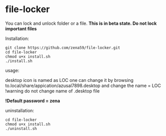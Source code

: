 # file-locker
You can lock and unlock folder or a file.
**This is in beta state. Do not lock important files**

Installation: 
```
git clone https://github.com/zena59/file-locker.git
cd file-locker
chmod u+x install.sh
./install.sh
```

usage:

desktop icon is named as LOC
one can change it by browsing to.local/share/appication/azusal7898.desktop
and change the name = LOC
!warning do not change name of .desktop file

**!Default password = zena**


uninstallation:
```
cd file-locker
chmod u+x install.sh
./uninstall.sh
```
